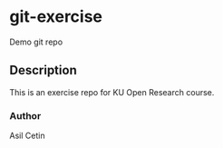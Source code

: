 # git-exercise
Demo git repo

## Description
This is an exercise repo for KU Open Research
course.

### Author
Asil Cetin
